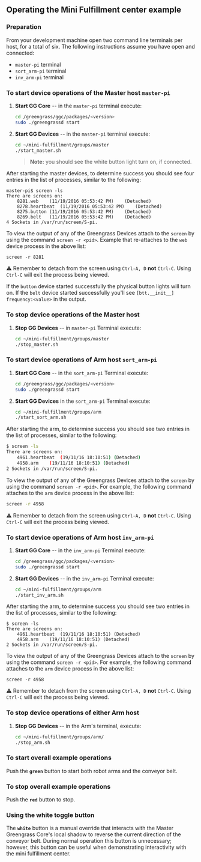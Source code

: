 ## Operating the Mini Fulfillment center example
### Preparation
From your development machine open two command line terminals per host, for a 
total of six. The following instructions assume you have open and connected:
* `master-pi` terminal
* `sort_arm-pi` terminal
* `inv_arm-pi` terminal

### To start device operations of the Master host `master-pi`
1. **Start GG Core** -- in the `master-pi` terminal execute:
    ```bash
    cd /greengrass/ggc/packages/<version> 
    sudo ./greengrassd start
    ```
1. **Start GG Devices** -- in the `master-pi` terminal execute:
    ```bash
    cd ~/mini-fulfillment/groups/master
    ./start_master.sh
    ```
    > **Note:** you should see the white button light turn on, if connected.

After starting the master devices, to determine success you should see four 
entries in the list of processes, similar to the following:
```
master-pi$ screen -ls
There are screens on:
	8281.web	(11/19/2016 05:53:42 PM)	(Detached)
	8278.heartbeat	(11/19/2016 05:53:42 PM)	(Detached)
	8275.button	(11/19/2016 05:53:42 PM)	(Detached)
	8269.belt	(11/19/2016 05:53:42 PM)	(Detached)
4 Sockets in /var/run/screen/S-pi.
```
To view the output of any of the Greengrass Devices attach to the 
`screen` by using the command `screen -r <pid>`. Example that 
re-attaches to the `web` device process in the above list:
```
screen -r 8281
```
:warning: Remember to detach from the screen using `Ctrl-A, D` **not** `Ctrl-C`. 
Using `Ctrl-C` will exit the process being viewed.

If the `button` device started successfully the physical button lights will turn on.
If the `belt` device started successfully you'll see `[btt.__init__] frequency:<value>` 
in the output.

### To stop device operations of the Master host
1. **Stop GG Devices** -- in `master-pi` Terminal execute:
    ```bash
    cd ~/mini-fulfillment/groups/master
    ./stop_master.sh
    ```

### To start device operations of Arm host `sort_arm-pi`
1. **Start GG Core** -- in the `sort_arm-pi` Terminal execute:
    ```bash
    cd /greengrass/ggc/packages/<version> 
    sudo ./greengrassd start
    ```
1. **Start GG Devices** in the `sort_arm-pi` Terminal execute:
    ```bash
    cd ~/mini-fulfillment/groups/arm
    ./start_sort_arm.sh
    ```

After starting the arm, to determine success you should see two entries in the 
list of processes, similar to the following:
```bash
$ screen -ls
There are screens on:
	4961.heartbeat	(19/11/16 18:10:51)	(Detached)
	4958.arm	(19/11/16 18:10:51)	(Detached)
2 Sockets in /var/run/screen/S-pi.
```
To view the output of any of the Greengrass Devices attach to the 
`screen` by using the command `screen -r <pid>`. For example, the following command 
attaches to the `arm` device process in the above list:
```bash
screen -r 4958
```
:warning: Remember to detach from the screen using `Ctrl-A, D` **not** `Ctrl-C`. 
Using `Ctrl-C` will exit the process being viewed.

### To start device operations of Arm host `inv_arm-pi`
1. **Start GG Core** -- in the `inv_arm-pi` Terminal execute:
    ```bash
    cd /greengrass/ggc/packages/<version> 
    sudo ./greengrassd start
    ``` 
1. **Start GG Devices** -- in the `inv_arm-pi` Terminal execute:
    ```bash
    cd ~/mini-fulfillment/groups/arm
    ./start_inv_arm.sh
    ```

After starting the arm, to determine success you should see two entries in the 
list of processes, similar to the following:
```
$ screen -ls
There are screens on:
	4961.heartbeat	(19/11/16 18:10:51)	(Detached)
	4958.arm	(19/11/16 18:10:51)	(Detached)
2 Sockets in /var/run/screen/S-pi.
```
To view the output of any of the Greengrass Devices attach to the 
`screen` by using the command `screen -r <pid>`. For example, the following command 
attaches to the `arm` device process in the above list:
```
screen -r 4958
```
:warning: Remember to detach from the screen using `Ctrl-A, D` **not** `Ctrl-C`. 
Using `Ctrl-C` will exit the process being viewed.

### To stop device operations of either Arm host
1. **Stop GG Devices** -- in the Arm's terminal, execute:
    ```bash
    cd ~/mini-fulfillment/groups/arm/
    ./stop_arm.sh
    ```

### To start overall example operations
Push the **`green`** button to start both robot arms and the conveyor belt.

### To stop overall example operations
Push the **`red`** button to stop. 

### Using the white toggle button
The **`white`** button is a manual override that interacts with the Master 
Greengrass Core's local shadow to reverse the current direction of the conveyor 
belt. During normal operation this button is unnecessary; however, this button 
can be useful when demonstrating interactivity with the mini fulfillment center. 